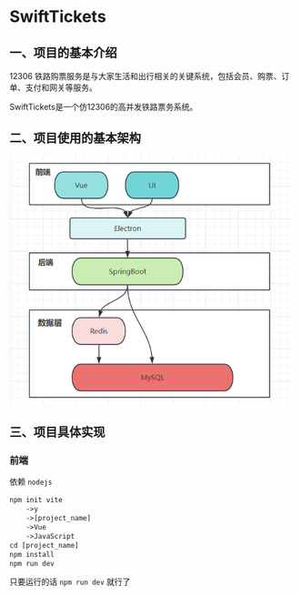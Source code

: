 # SwiftTickets

## 一、项目的基本介绍

12306 铁路购票服务是与大家生活和出行相关的关键系统，包括会员、购票、订单、支付和网关等服务。

SwiftTickets是一个仿12306的高并发铁路票务系统。

## 二、项目使用的基本架构

<img src="README.assets/image-20240430221730391.png" alt="image-20240430221730391" style="zoom:75%;" />

## 三、项目具体实现

### 前端 

依赖 `nodejs`

```shell
npm init vite
	->y
	->[project_name]
	->Vue
	->JavaScript
cd [project_name]
npm install 
npm run dev 
```

只要运行的话 `npm run dev` 就行了



